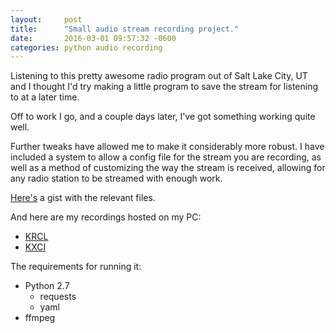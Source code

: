 ```yaml
---
layout:     post
title:      "Small audio stream recording project."
date:       2016-03-01 09:57:32 -0600
categories: python audio recording
---
```


Listening to this pretty awesome radio program out of Salt Lake City, UT
and I thought I'd try making a little program to save the stream for
listening to at a later time.

Off to work I go, and a couple days later, I've got something working
quite well.

Further tweaks have allowed me to make it considerably more robust.
I have included a system to allow a config file for the stream you are recording, as well as a method of customizing the way the stream is received, allowing for any radio station to be streamed with enough work.

[Here's](https://gist.github.com/Jazzer360/6c4fc75464ffd15414e1) a gist
with the relevant files.

And here are my recordings hosted on my PC:

- [KRCL](http://derekjass.com/krcl)
- [KXCI](http://derekjass.com/kxci)

The requirements for running it:

- Python 2.7
    - requests
    - yaml
- ffmpeg
